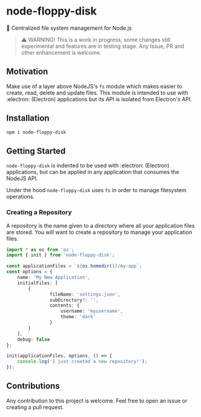 # node-floppy-disk
💾 Centralized file system management for Node.js

> ⚠️ WARNING! This is a work in progress, some changes still experimental and features are in testing stage. Any Issue, PR and other enhancement is welcome.

## Motivation
Make use of a layer above NodeJS's `fs` module which makes easier to create, read, delete and update files.
This module is intended to use with :electron: (Electron) applications but its API is isolated from Electron's API.

## Installation
```bash
npm i node-floppy-disk
```

## Getting Started
`node-floppy-disk` is indented to be used with :electron: (Electron) applications, but can be applied in any application that consumes the NodeJS API.

Under the hood `node-floppy-disk` uses `fs` in order to manage filesystem operations.

### Creating a Repository
A repository is the name given to a directory where all your application files are stored. You will want to
create a repository to manage your application files.

```typescript
import * as os from 'os';
import { init } from 'node-floppy-disk';

const applicationFiles = `${os.homedir()}/my-app`;
const options = {
	name: 'My New Application',
	initialFiles: [
		{
				fileName: 'settings.json',
				subDirectory?: '',
				contents: {
					username: 'myusername',
					theme: 'dark'
				}
		}
	],
	debug: false
};

init(applicationFiles, options, () => {
	console.log('I just created a new repository!');
});
```

## Contributions
Any contribution to this project is welcome.
Feel free to open an issue or creating a pull request.
